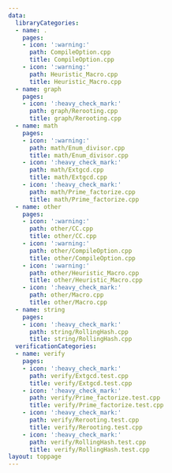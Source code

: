 ```yaml
---
data:
  libraryCategories:
  - name: .
    pages:
    - icon: ':warning:'
      path: CompileOption.cpp
      title: CompileOption.cpp
    - icon: ':warning:'
      path: Heuristic_Macro.cpp
      title: Heuristic_Macro.cpp
  - name: graph
    pages:
    - icon: ':heavy_check_mark:'
      path: graph/Rerooting.cpp
      title: graph/Rerooting.cpp
  - name: math
    pages:
    - icon: ':warning:'
      path: math/Enum_divisor.cpp
      title: math/Enum_divisor.cpp
    - icon: ':heavy_check_mark:'
      path: math/Extgcd.cpp
      title: math/Extgcd.cpp
    - icon: ':heavy_check_mark:'
      path: math/Prime_factorize.cpp
      title: math/Prime_factorize.cpp
  - name: other
    pages:
    - icon: ':warning:'
      path: other/CC.cpp
      title: other/CC.cpp
    - icon: ':warning:'
      path: other/CompileOption.cpp
      title: other/CompileOption.cpp
    - icon: ':warning:'
      path: other/Heuristic_Macro.cpp
      title: other/Heuristic_Macro.cpp
    - icon: ':heavy_check_mark:'
      path: other/Macro.cpp
      title: other/Macro.cpp
  - name: string
    pages:
    - icon: ':heavy_check_mark:'
      path: string/RollingHash.cpp
      title: string/RollingHash.cpp
  verificationCategories:
  - name: verify
    pages:
    - icon: ':heavy_check_mark:'
      path: verify/Extgcd.test.cpp
      title: verify/Extgcd.test.cpp
    - icon: ':heavy_check_mark:'
      path: verify/Prime_factorize.test.cpp
      title: verify/Prime_factorize.test.cpp
    - icon: ':heavy_check_mark:'
      path: verify/Rerooting.test.cpp
      title: verify/Rerooting.test.cpp
    - icon: ':heavy_check_mark:'
      path: verify/RollingHash.test.cpp
      title: verify/RollingHash.test.cpp
layout: toppage
---
```

